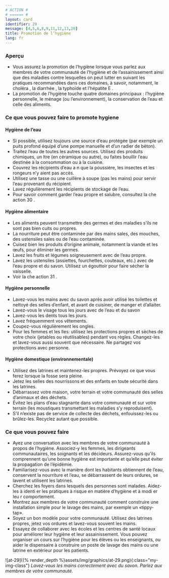 ```yaml
---
# ACTION #
# ====== #
layout: card
identifier: 29
message: [4,5,6,8,9,11,12,13,20]
title: Promotion de l’hygiène
lang: fr
---
```


### Aperçu
- Vous assurez la promotion de l’hygiène lorsque vous parlez aux membres de votre communauté de l’hygiène et de l’assainissement ainsi que des maladies contre lesquelles on peut lutter en suivant les pratiques recommandées dans ces domaines, à savoir, notamment, le choléra <a class="crosslink" href="{% render_depth %}{% render_link disease|2 %}"><i class="fas fa-external-link-alt" aria-hidden="true"></i></a>, la diarrhée <a class="crosslink" href="{% render_depth %}{% render_link disease|2 %}"><i class="fas fa-external-link-alt" aria-hidden="true"></i></a>, la typhoïde <a class="crosslink" href="{% render_depth %}{% render_link disease|5 %}"><i class="fas fa-external-link-alt" aria-hidden="true"></i></a> et l’hépatite E <a class="crosslink" href="{% render_depth %}{% render_link disease|4 %}"><i class="fas fa-external-link-alt" aria-hidden="true"></i></a>.
- La promotion de l’hygiène touche quatre domaines principaux : l’hygiène personnelle, le ménage (ou l’environnement), la conservation de l’eau et celle des aliments.

### Ce que vous pouvez faire to promote hygiene

#### Hygiène de l’eau

- Si possible, utilisez toujours une source d’eau protégée (par exemple un puits profond équipé d’une pompe manuelle et d’un radier de béton).
- Traitez l’eau de toutes les autres sources. Utilisez des produits chimiques, un  ltre (en céramique ou autre), ou faites bouillir l’eau destinée à la consommation ou à la cuisine.
- Couvrez les récipients d’eau a n que la poussière, les insectes et les rongeurs n’y aient pas accès.
- Utilisez une tasse ou une cuillère à soupe (pas les mains) pour servir l’eau provenant du récipient.
- Lavez régulièrement les récipients de stockage de l’eau.
- Pour savoir comment garder l’eau propre et salubre, consultez la  che action 30 <a class="crosslink" href="{% render_depth %}{% render_link action|30 %}"><i class="fas fa-external-link-alt" aria-hidden="true"></i></a>.

#### Hygiène alimentaire

- Les aliments peuvent transmettre des germes et des maladies s’ils ne sont pas bien cuits ou propres.
- La nourriture peut être contaminée par des mains sales, des mouches, des ustensiles sales ou de l’eau contaminée.
- Cuisez bien les produits d’origine animale, notamment la viande et les œufs, pour éliminer les germes.
- Lavez les fruits et légumes soigneusement avec de l’eau propre.
- Lavez les ustensiles (assiettes, fourchettes, couteaux, etc.) avec de l’eau propre et du savon. Utilisez un égouttoir pour faire sécher la vaisselle.
- Voir la  che action 31 <a class="crosslink" href="{% render_depth %}{% render_link action|30 %}"><i class="fas fa-external-link-alt" aria-hidden="true"></i></a>.

#### Hygiène personnelle

- Lavez-vous les mains avec du savon après avoir utilisé les toilettes et nettoyé des selles d’enfant, et avant de cuisiner, de manger et d’allaiter.
- Lavez-vous le visage tous les jours avec de l’eau et du savon
- Lavez-vous les dents tous les jours.
- Lavez fréquemment vos vêtements.
- Coupez-vous régulièrement les ongles.
- Pour les femmes et les  lles: utilisez les protections propres et sèches de votre choix (jetables ou réutilisables) pendant vos règles. Changez-les et lavez-vous aussi souvent que nécessaire. Ne partagez vos protections avec personne.

#### Hygiène domestique (environnementale)

- Utilisez des latrines et maintenez-les propres. Prévoyez ce que vous ferez lorsque la fosse sera pleine.
- Jetez les selles des nourrissons et des enfants en toute sécurité dans les latrines.
- Débarrassez votre maison, votre terrain et votre communauté des selles d’animaux et des déchets.
- Évitez les plans d’eau stagnante dans votre communauté et sur votre terrain (les moustiques transmettant les maladies s’y reproduisent).
- S’il n’existe pas de service de collecte des déchets, enfouissez-les ou brûlez-les. Recyclez autant que possible.

### Ce que vous pouvez faire
- Ayez une conversation avec les membres de votre communauté à propos de l’hygiène. Associez-y les femmes, les dirigeants communautaires, les soignants et les décideurs. Assurez-vous qu’ils comprennent qu’une bonne hygiène est importante et qu’elle peut éviter la propagation de l’épidémie.
- Familiarisez-vous avec la manière dont les habitants obtiennent de l’eau, conservent la nourriture et l’eau, se débarrassent de leurs ordures, se lavent et utilisent les latrines.
- Cherchez les foyers dans lesquels des personnes sont malades. Aidez-les à identi er les pratiques à risque en matière d’hygiène et à modi er leu r comportement.
- Montrez aux membres de votre communauté comment construire une installation simple pour le lavage des mains, par exemple un «tippy-tap».
- Soyez un bon modèle pour votre communauté. Utilisez des latrines propres, jetez vos ordures et lavez-vous souvent les mains.
- Essayez de collaborer avec les écoles et les centres de santé locaux pour améliorer leur hygiène et leur assainissement. Vous pouvez organiser un cours sur l’hygiène pour les élèves ou les enseignants, ou aider le dispensaire à construire un poste de lavage des mains ou une latrine en extérieur pour les patients.

![at-29]({% render_depth %}assets/img/graphics/at-29.png){:class="my-img-class"}
*Lavez-vous les mains correctement avec du savon. Parlez aux membres de votre communauté.*
